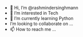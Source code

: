 - 👋 Hi, I’m @rashmindersinghmann
- 👀 I’m interested in Tech
- 🌱 I’m currently learning Python
- I’m looking to collaborate on ...
- 📫 How to reach me ...

<!---
rashmindersinghmann/rashmindersinghmann is a ✨ special ✨ repository because its `README.md` (this file) appears on your GitHub profile.
You can click the Preview link to take a look at your changes.
--->
